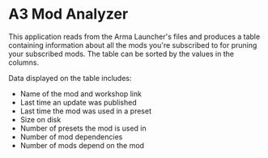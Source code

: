 # A3 Mod Analyzer

This application reads from the Arma Launcher's files and produces a table containing information about all the mods
you're subscribed to for pruning your subscribed mods. The table can be sorted by the values in the columns.

Data displayed on the table includes:
- Name of the mod and workshop link
- Last time an update was published
- Last time the mod was used in a preset
- Size on disk
- Number of presets the mod is used in
- Number of mod dependencies
- Number of mods depend on the mod
